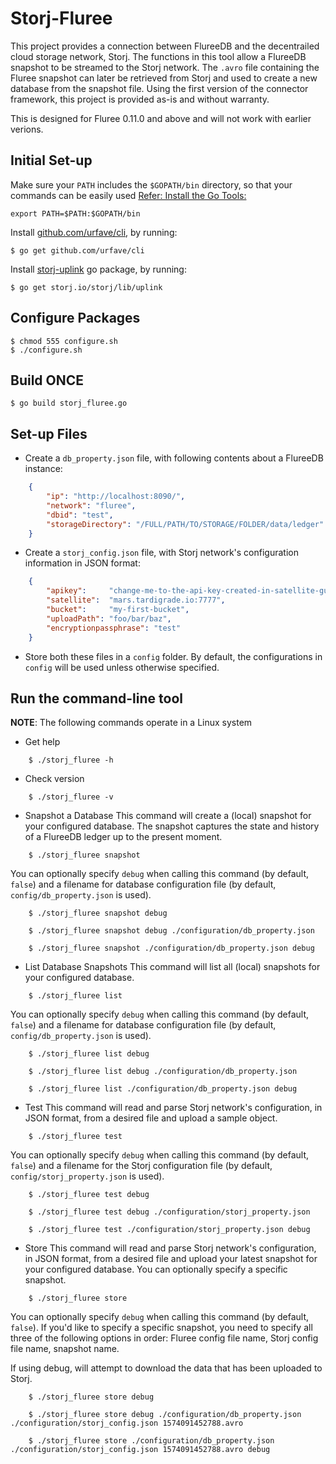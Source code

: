 # Storj-Fluree

This project provides a connection between FlureeDB and the decentrailed cloud storage network, Storj. The functions in this tool allow a FlureeDB snapshot to be streamed to the Storj network. The `.avro` file containing the Fluree snapshot can later be retrieved from Storj and used to create a new database from the snapshot file. Using the first version of the connector framework, this project is provided as-is and without warranty.

This is designed for Fluree 0.11.0 and above and will not work with earlier verions.

## Initial Set-up

Make sure your `PATH` includes the `$GOPATH/bin` directory, so that your commands can be easily used [Refer: Install the Go Tools:](https://golang.org/doc/install)
```
export PATH=$PATH:$GOPATH/bin
```

Install [github.com/urfave/cli](https://github.com/urfave/cli), by running: 
```
$ go get github.com/urfave/cli
```
Install [storj-uplink](https://godoc.org/storj.io/storj/lib/uplink) go package, by running:
```
$ go get storj.io/storj/lib/uplink
```

## Configure Packages
```
$ chmod 555 configure.sh
$ ./configure.sh
```

## Build ONCE
```
$ go build storj_fluree.go
```


## Set-up Files
* Create a `db_property.json` file, with following contents about a FlureeDB instance:
```json
    {
        "ip": "http://localhost:8090/",
        "network": "fluree",
        "dbid": "test",
        "storageDirectory": "/FULL/PATH/TO/STORAGE/FOLDER/data/ledger"
    }
```

* Create a `storj_config.json` file, with Storj network's configuration information in JSON format:
```json
    { 
        "apikey":     "change-me-to-the-api-key-created-in-satellite-gui",
        "satellite":  "mars.tardigrade.io:7777",
        "bucket":     "my-first-bucket",
        "uploadPath": "foo/bar/baz",
        "encryptionpassphrase": "test"
    }
```

* Store both these files in a `config` folder.  By default, the configurations in `config` will be used unless otherwise specified.

## Run the command-line tool

**NOTE**: The following commands operate in a Linux system

* Get help
```
    $ ./storj_fluree -h
```

* Check version
```
    $ ./storj_fluree -v
```

* Snapshot a Database
This command will create a (local) snapshot for your configured database. The snapshot captures the state and history of a FlureeDB ledger up to the present moment. 
```
    $ ./storj_fluree snapshot 
```

You can optionally specify `debug` when calling this command (by default, `false`) and a filename for database configuration file (by default, `config/db_property.json` is used).

```
    $ ./storj_fluree snapshot debug
```

```
    $ ./storj_fluree snapshot debug ./configuration/db_property.json
```

```
    $ ./storj_fluree snapshot ./configuration/db_property.json debug
```


* List Database Snapshots
This command will list all (local) snapshots for your configured database. 

```
    $ ./storj_fluree list
```

You can optionally specify `debug` when calling this command (by default, `false`) and a filename for database configuration file (by default, `config/db_property.json` is used).

```
    $ ./storj_fluree list debug
```

```
    $ ./storj_fluree list debug ./configuration/db_property.json
```

```
    $ ./storj_fluree list ./configuration/db_property.json debug
```

* Test
This command will read and parse Storj network's configuration, in JSON format, from a desired file and upload a sample object.

```
    $ ./storj_fluree test
```

You can optionally specify `debug` when calling this command (by default, `false`) and a filename for the Storj configuration file (by default, `config/storj_property.json` is used).

```
    $ ./storj_fluree test debug
```

```
    $ ./storj_fluree test debug ./configuration/storj_property.json
```

```
    $ ./storj_fluree test ./configuration/storj_property.json debug
```


* Store
This command will read and parse Storj network's configuration, in JSON format, from a desired file and upload your latest snapshot for your configured database. You can optionally specify a specific snapshot. 

```
    $ ./storj_fluree store
```

You can optionally specify `debug` when calling this command (by default, `false`). If you'd like to specify a specific snapshot, you need to specify all three of the following options in order: Fluree config file name, Storj config file name, snapshot name.

If using debug, will attempt to download the data that has been uploaded to Storj.

```
    $ ./storj_fluree store debug
```

```
    $ ./storj_fluree store debug ./configuration/db_property.json ./configuration/storj_config.json 1574091452788.avro
```

```
    $ ./storj_fluree store ./configuration/db_property.json ./configuration/storj_config.json 1574091452788.avro debug
```

